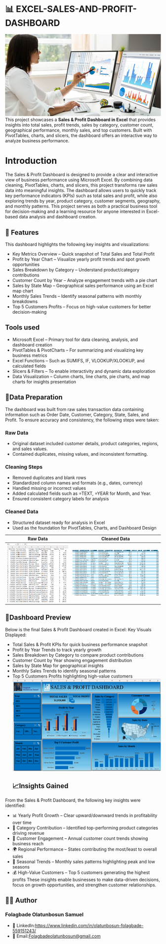 # 📊 EXCEL-SALES-AND-PROFIT-DASHBOARD
![](DA_image.jpg)
This project showcases a **Sales &amp; Profit Dashboard in Excel** that provides insights into total sales, profit trends, sales by category, customer count, geographical performance, monthly sales, and top customers. Built with PivotTables, charts, and slicers, the dashboard offers an interactive way to analyze business performance.
# Introduction
The Sales & Profit Dashboard is designed to provide a clear and interactive view of business performance using Microsoft Excel. By combining data cleaning, PivotTables, charts, and slicers, this project transforms raw sales data into meaningful insights.
The dashboard allows users to quickly track key performance indicators (KPIs) such as total sales and profit, while also exploring trends by year, product category, customer segments, geography, and monthly patterns.
This project serves as both a practical business tool for decision-making and a learning resource for anyone interested in Excel-based data analysis and dashboard creation.
## 🚀 Features
This dashboard highlights the following key insights and visualizations:
- Key Metrics Overview – Quick snapshot of Total Sales and Total Profit
- Profit by Year Chart – Visualize yearly profit trends and spot growth opportunities
- Sales Breakdown by Category – Understand product/category contributions
- Customer Count by Year – Analyze engagement trends with a pie chart
- Sales by State Map – Geographical sales performance using an Excel map chart
- Monthly Sales Trends – Identify seasonal patterns with monthly breakdowns
- Top 5 Customers Profits – Focus on high-value customers for better decision-making
## Tools used
- Microsoft Excel – Primary tool for data cleaning, analysis, and dashboard creation
- PivotTables & PivotCharts – For summarizing and visualizing key business metrics
- Excel Functions – Such as SUMIFS, IF, VLOOKUP/XLOOKUP, and calculated fields
- Slicers & Filters – To enable interactivity and dynamic data exploration
- Data Visualization – Column charts, line charts, pie charts, and map charts for insights presentation
## 🔎Data Preparation
The dashboard was built from raw sales transaction data containing information such as Order Date, Customer, Category, State, Sales, and Profit. To ensure accuracy and consistency, the following steps were taken:
### Raw Data
- Original dataset included customer details, product categories, regions, and sales values.
- Contained duplicates, missing values, and inconsistent formatting.
### Cleaning Steps
- Removed duplicates and blank rows
- Standardized column names and formats (e.g., dates, currency)
- Handled missing or incorrect values
- Added calculated fields such as =TEXT, =YEAR for Month, and Year.
- Ensured consistent category labels for analysis
### Cleaned Data
- Structured dataset ready for analysis in Excel
- Used as the foundation for PivotTables, Charts, and Dashboard Design
  
 **Raw Data**        |   **Cleaned Data**
:------------------: |  :---------------------:
![](Rawdata.png)     |  ![](Cleaneddata.png)
## 📸Dashboard Preview
Below is the final Sales & Profit Dashboard created in Excel:
Key Visuals Displayed:
- Total Sales & Profit KPIs for quick business performance snapshot
- Profit by Year Trends to track yearly growth
- Sales Breakdown by Category to compare product contributions
- Customer Count by Year showing engagement distribution
- Sales by State Map for geographical insights
- Monthly Sales Trends to identify seasonal patterns
- Top 5 Customers Profits highlighting high-value customers
  ![](Dashboard.png)
  ## 📈Insights Gained
 From the Sales & Profit Dashboard, the following key insights were identified: 
- 📊 Yearly Profit Growth – Clear upward/downward trends in profitability over time
- 🛒 Category Contribution – Identified top-performing product categories driving revenue
- 👥 Customer Engagement – Annual customer count trends showing business reach
- 🌍 Regional Performance – States contributing the most/least to overall sales
- 📅 Seasonal Trends – Monthly sales patterns highlighting peak and low seasons
- 💰 High-Value Customers – Top 5 customers generating the highest profits
These insights enable businesses to make data-driven decisions, focus on growth opportunities, and strengthen customer relationships.
## 👨‍💻 Author
### Folagbade Olatunbosun Samuel
- 💼 LinkedIn:https://www.linkedin.com/in/olatunbosun-folagbade-559151243/
- 📧 Email:Folagbadeolatunbosun@gmail.com






  
